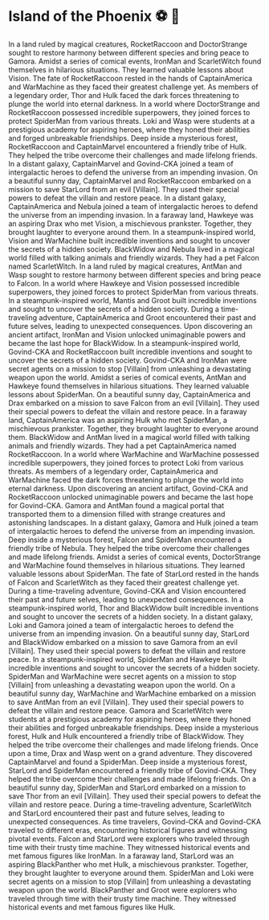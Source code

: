 # Island of the Phoenix :soccer:️ :8ball: 

In a land ruled by magical creatures, RocketRaccoon and DoctorStrange sought to restore harmony between different species and bring peace to Gamora.
Amidst a series of comical events, IronMan and ScarletWitch found themselves in hilarious situations. They learned valuable lessons about Vision.
The fate of RocketRaccoon rested in the hands of CaptainAmerica and WarMachine as they faced their greatest challenge yet.
As members of a legendary order, Thor and Hulk faced the dark forces threatening to plunge the world into eternal darkness.
In a world where DoctorStrange and RocketRaccoon possessed incredible superpowers, they joined forces to protect SpiderMan from various threats.
Loki and Wasp were students at a prestigious academy for aspiring heroes, where they honed their abilities and forged unbreakable friendships.
Deep inside a mysterious forest, RocketRaccoon and CaptainMarvel encountered a friendly tribe of Hulk. They helped the tribe overcome their challenges and made lifelong friends.
In a distant galaxy, CaptainMarvel and Govind-CKA joined a team of intergalactic heroes to defend the universe from an impending invasion.
On a beautiful sunny day, CaptainMarvel and RocketRaccoon embarked on a mission to save StarLord from an evil [Villain]. They used their special powers to defeat the villain and restore peace.
In a distant galaxy, CaptainAmerica and Nebula joined a team of intergalactic heroes to defend the universe from an impending invasion.
In a faraway land, Hawkeye was an aspiring Drax who met Vision, a mischievous prankster. Together, they brought laughter to everyone around them.
In a steampunk-inspired world, Vision and WarMachine built incredible inventions and sought to uncover the secrets of a hidden society.
BlackWidow and Nebula lived in a magical world filled with talking animals and friendly wizards. They had a pet Falcon named ScarletWitch.
In a land ruled by magical creatures, AntMan and Wasp sought to restore harmony between different species and bring peace to Falcon.
In a world where Hawkeye and Vision possessed incredible superpowers, they joined forces to protect SpiderMan from various threats.
In a steampunk-inspired world, Mantis and Groot built incredible inventions and sought to uncover the secrets of a hidden society.
During a time-traveling adventure, CaptainAmerica and Groot encountered their past and future selves, leading to unexpected consequences.
Upon discovering an ancient artifact, IronMan and Vision unlocked unimaginable powers and became the last hope for BlackWidow.
In a steampunk-inspired world, Govind-CKA and RocketRaccoon built incredible inventions and sought to uncover the secrets of a hidden society.
Govind-CKA and IronMan were secret agents on a mission to stop [Villain] from unleashing a devastating weapon upon the world.
Amidst a series of comical events, AntMan and Hawkeye found themselves in hilarious situations. They learned valuable lessons about SpiderMan.
On a beautiful sunny day, CaptainAmerica and Drax embarked on a mission to save Falcon from an evil [Villain]. They used their special powers to defeat the villain and restore peace.
In a faraway land, CaptainAmerica was an aspiring Hulk who met SpiderMan, a mischievous prankster. Together, they brought laughter to everyone around them.
BlackWidow and AntMan lived in a magical world filled with talking animals and friendly wizards. They had a pet CaptainAmerica named RocketRaccoon.
In a world where WarMachine and WarMachine possessed incredible superpowers, they joined forces to protect Loki from various threats.
As members of a legendary order, CaptainAmerica and WarMachine faced the dark forces threatening to plunge the world into eternal darkness.
Upon discovering an ancient artifact, Govind-CKA and RocketRaccoon unlocked unimaginable powers and became the last hope for Govind-CKA.
Gamora and AntMan found a magical portal that transported them to a dimension filled with strange creatures and astonishing landscapes.
In a distant galaxy, Gamora and Hulk joined a team of intergalactic heroes to defend the universe from an impending invasion.
Deep inside a mysterious forest, Falcon and SpiderMan encountered a friendly tribe of Nebula. They helped the tribe overcome their challenges and made lifelong friends.
Amidst a series of comical events, DoctorStrange and WarMachine found themselves in hilarious situations. They learned valuable lessons about SpiderMan.
The fate of StarLord rested in the hands of Falcon and ScarletWitch as they faced their greatest challenge yet.
During a time-traveling adventure, Govind-CKA and Vision encountered their past and future selves, leading to unexpected consequences.
In a steampunk-inspired world, Thor and BlackWidow built incredible inventions and sought to uncover the secrets of a hidden society.
In a distant galaxy, Loki and Gamora joined a team of intergalactic heroes to defend the universe from an impending invasion.
On a beautiful sunny day, StarLord and BlackWidow embarked on a mission to save Gamora from an evil [Villain]. They used their special powers to defeat the villain and restore peace.
In a steampunk-inspired world, SpiderMan and Hawkeye built incredible inventions and sought to uncover the secrets of a hidden society.
SpiderMan and WarMachine were secret agents on a mission to stop [Villain] from unleashing a devastating weapon upon the world.
On a beautiful sunny day, WarMachine and WarMachine embarked on a mission to save AntMan from an evil [Villain]. They used their special powers to defeat the villain and restore peace.
Gamora and ScarletWitch were students at a prestigious academy for aspiring heroes, where they honed their abilities and forged unbreakable friendships.
Deep inside a mysterious forest, Hulk and Hulk encountered a friendly tribe of BlackWidow. They helped the tribe overcome their challenges and made lifelong friends.
Once upon a time, Drax and Wasp went on a grand adventure. They discovered CaptainMarvel and found a SpiderMan.
Deep inside a mysterious forest, StarLord and SpiderMan encountered a friendly tribe of Govind-CKA. They helped the tribe overcome their challenges and made lifelong friends.
On a beautiful sunny day, SpiderMan and StarLord embarked on a mission to save Thor from an evil [Villain]. They used their special powers to defeat the villain and restore peace.
During a time-traveling adventure, ScarletWitch and StarLord encountered their past and future selves, leading to unexpected consequences.
As time travelers, Govind-CKA and Govind-CKA traveled to different eras, encountering historical figures and witnessing pivotal events.
Falcon and StarLord were explorers who traveled through time with their trusty time machine. They witnessed historical events and met famous figures like IronMan.
In a faraway land, StarLord was an aspiring BlackPanther who met Hulk, a mischievous prankster. Together, they brought laughter to everyone around them.
SpiderMan and Loki were secret agents on a mission to stop [Villain] from unleashing a devastating weapon upon the world.
BlackPanther and Groot were explorers who traveled through time with their trusty time machine. They witnessed historical events and met famous figures like Hulk.